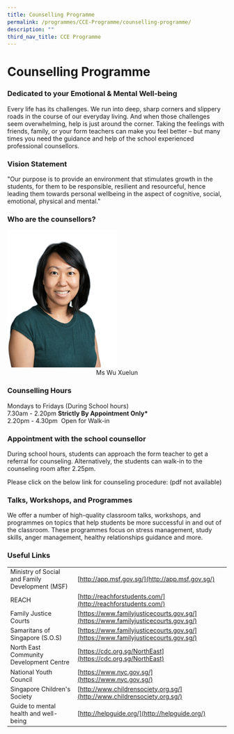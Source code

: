 ```yaml
---
title: Counselling Programme
permalink: /programmes/CCE-Programme/counselling-programme/
description: ""
third_nav_title: CCE Programme
---
```

# **Counselling Programme**

### Dedicated to your Emotional &amp; Mental Well-being

Every life has its challenges. We run into deep, sharp corners and slippery roads in the course of our everyday living. And when those challenges seem overwhelming, help is just around the corner. Taking the feelings with friends, family, or your form teachers can make you feel better – but many times you need the guidance and help of the school experienced professional counsellors.

### Vision Statement

"Our purpose is to provide an environment that stimulates growth in the students, for them to be responsible, resilient and resourceful, hence leading them towards personal wellbeing in the aspect of cognitive, social, emotional, physical and mental."

### Who are the counsellors?

<img src="/images/ms%20wu%20xuelun.jpg" style="width:50%">
<center>Ms Wu Xuelun</center>




### Counselling Hours

Mondays to Fridays (During School hours)     
7.30am - 2.20pm **Strictly By Appointment Only\***    
2.20pm - 4.30pm&nbsp; Open for Walk-in

### Appointment with the school counsellor

During school hours, students can approach the form teacher to get a referral for counseling. Alternatively, the students can walk-in to the counseling room after 2.25pm.

Please click on the below link for counseling procedure:
(pdf not available)

### Talks, Workshops, and Programmes

We offer a number of high-quality classroom talks, workshops, and programmes on topics that help students be more successful in and out of the classroom. These programmes focus on stress management, study skills, anger management, healthy relationships guidance and more.

### Useful Links

|  	|  	|
|---	|---	|
| Ministry of Social and Family Development (MSF) 	| [http://app.msf.gov.sg/](http://app.msf.gov.sg/) 	|
| REACH 	| [http://reachforstudents.com/](http://reachforstudents.com/) 	|
| Family Justice Courts 	| [https://www.familyjusticecourts.gov.sg/](https://www.familyjusticecourts.gov.sg/) 	|
| Samaritans of Singapore (S.O.S) 	| [https://www.familyjusticecourts.gov.sg/](https://www.familyjusticecourts.gov.sg/) 	|
| North East Community Development Centre 	| [https://cdc.org.sg/NorthEast](https://cdc.org.sg/NorthEast) 	|
| National Youth Council 	| [https://www.nyc.gov.sg/](https://www.nyc.gov.sg/) 	|
| Singapore Children's Society 	| [http://www.childrensociety.org.sg/](http://www.childrensociety.org.sg/) 	|
| Guide to mental health and well-being 	| [http://helpguide.org/](http://helpguide.org/) 	|